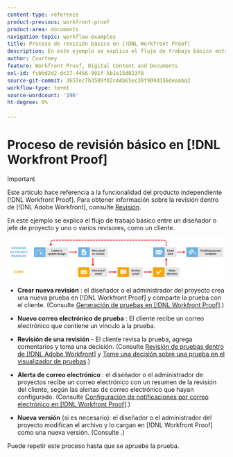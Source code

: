 ```yaml
---
content-type: reference
product-previous: workfront-proof
product-area: documents
navigation-topic: workflow-examples
title: Proceso de revisión básico en [!DNL Workfront Proof]
description: En este ejemplo se explica el flujo de trabajo básico entre un diseñador o jefe de proyecto y uno o varios revisores, como un cliente.
author: Courtney
feature: Workfront Proof, Digital Content and Documents
exl-id: fcbbd2d2-dc27-4456-901f-5b1a15d023f8
source-git-commit: 3657ec7b3509f82c44b65ec39f909d336deaaba2
workflow-type: tm+mt
source-wordcount: '196'
ht-degree: 0%

---
```


# Proceso de revisión básico en [!DNL Workfront Proof]

>[!IMPORTANT]
>
>Este artículo hace referencia a la funcionalidad del producto independiente [!DNL Workfront Proof]. Para obtener información sobre la revisión dentro de [!DNL Adobe Workfront], consulte [Revisión](../../../review-and-approve-work/proofing/proofing.md).

En este ejemplo se explica el flujo de trabajo básico entre un diseñador o jefe de proyecto y uno o varios revisores, como un cliente.

![basic_workflow.png](assets/basic_workflow.png)

* **Crear nueva revisión** : el diseñador o el administrador del proyecto crea una nueva prueba en [!DNL Workfront Proof] y comparte la prueba con el cliente. (Consulte [Generación de pruebas en [!DNL Workfront Proof]](../../../workfront-proof/wp-work-proofsfiles/create-proofs-and-files/generate-proofs.md).)

* **Nuevo correo electrónico de prueba** : El cliente recibe un correo electrónico que contiene un vínculo a la prueba.

* **Revisión de una revisión** - El cliente revisa la prueba, agrega comentarios y toma una decisión. (Consulte [Revisión de pruebas dentro de [!DNL Adobe Workfront]](../../../review-and-approve-work/proofing/reviewing-proofs-within-workfront/review-proofs-in-wf.md) y [Tome una decisión sobre una prueba en el visualizador de pruebas](../../../review-and-approve-work/proofing/reviewing-proofs-within-workfront/make-a-decision-on-a-proof/make-decisions-on-proof.md).)

* **Alerta de correo electrónico** : el diseñador o el administrador de proyectos recibe un correo electrónico con un resumen de la revisión del cliente, según las alertas de correo electrónico que hayan configurado. (Consulte [Configuración de notificaciones por correo electrónico en [!DNL Workfront Proof]](../../../workfront-proof/wp-emailsntfctns/email-alerts/config-email-notification-settings-wp.md).)

* **Nueva versión** (si es necesario): el diseñador o el administrador del proyecto modifican el archivo y lo cargan en [!DNL Workfront Proof] como una nueva versión. (Consulte .)

Puede repetir este proceso hasta que se apruebe la prueba.
